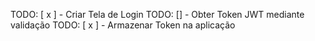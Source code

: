 TODO: [ x ] - Criar Tela de Login
TODO: [] - Obter Token JWT mediante validação
TODO: [ x ] - Armazenar Token na aplicação
